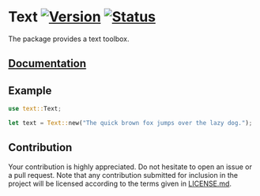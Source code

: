 # Text [![Version][version-img]][version-url] [![Status][status-img]][status-url]

The package provides a text toolbox.

## [Documentation][doc]

## Example

```rust
use text::Text;

let text = Text::new("The quick brown fox jumps over the lazy dog.");
```

## Contribution

Your contribution is highly appreciated. Do not hesitate to open an issue or a
pull request. Note that any contribution submitted for inclusion in the project
will be licensed according to the terms given in [LICENSE.md](LICENSE.md).

[doc]: https://bodoni.github.io/text
[status-img]: https://travis-ci.org/bodoni/text.svg?branch=master
[status-url]: https://travis-ci.org/bodoni/text
[version-img]: https://img.shields.io/crates/v/text.svg
[version-url]: https://crates.io/crates/text
